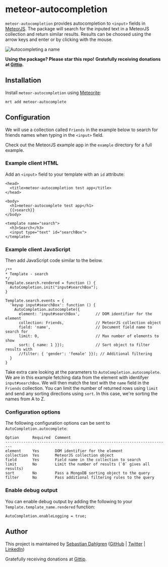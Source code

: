 meteor-autocompletion
=====================

`meteor-autocompletion` provides autocompletion to `<input>` fields in [MeteorJS](https://meteor.com). The package will search for the inputed text in a MeteorJS collection and return similar results. Results can be choosed using the arrow keys and enter or by clicking with the mouse.

![Autocompleting a name](https://raw.github.com/sebdah/meteor-autocompletion/master/docs/example.png)

**Using the package? Please star this repo!**
**Gratefully receiving donations at [Gittip](https://www.gittip.com/sebdah/).**

Installation
------------

Install `meteor-autocompletion` using [Meteorite](http://oortcloud.github.io/meteorite/):

    mrt add meteor-autocomplete

Configuration
-------------

We will use a collection called `Friends` in the example below to search for friends names when typing in the `<input>` field.

Check out the MeteorJS example app in the `example` directory for a full example.

### Example client HTML

Add an `<input>` field to your template with an `id` attribute:

    <head>
      <title>meteor-autocompletion test app</title>
    </head>

    <body>
      <h1>meteor-autocomplete test app</h1>
      {{>search}}
    </body>

    <template name="search">
      <h3>Search</h3>
      <input type="text" id="searchBox">
    </template>

### Example client JavaScript

Then add JavaScript code similar to the below.

    /**
    * Template - search
    */
    Template.search.rendered = function () {
      AutoCompletion.init("input#searchBox");
    }

    Template.search.events = {
      'keyup input#searchBox': function () {
        AutoCompletion.autocomplete({
          element: 'input#searchBox',       // DOM identifier for the element
          collection: Friends,              // MeteorJS collection object
          field: 'name',                    // Document field name to search for
          limit: 0,                         // Max number of elements to show
          sort: { name: 1 }});              // Sort object to filter results with
          //filter: { 'gender': 'female' }}); // Additional filtering
      }
    }

Take extra care looking at the parameters to `AutoCompletion.autocomplete`. We are in this example fetching data from the element with identifyer `input#searchBox`. We will then match the text with the `name` field in the `Friends` collection. You can limit the number of returned rows using `limit` and send any sorting directions using `sort`. In this case, we're sorting the names from A to Z.

### Configuration options

The following configuration options can be sent to `AutoCompletion.autocomplete`:

    Option      Required  Comment
    -------------------------------------------------------------------------
    element     Yes       DOM identifier for the element
    collection  Yes       MeteorJS collection object
    field       Yes       Field name in the collection to search
    limit       No        Limit the number of results (`0` gives all results)
    sort        No        Pass a MongoDB sorting object to the query
    filter      No        Pass additional filtering rules to the query

### Enable debug output

You can enable debug output by adding the following to your `Template.template_name.rendered` function:

    AutoCompletion.enableLogging = true;

Author
------

This project is maintained by [Sebastian Dahlgren](http://www.sebastiandahlgren.se) ([GitHub](https://github.com/sebdah) | [Twitter](https://twitter.com/sebdah) | [LinkedIn](http://www.linkedin.com/in/sebastiandahlgren))

Gratefully receiving donations at [Gittip](https://www.gittip.com/sebdah/).
